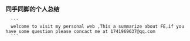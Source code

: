 ### 同手同脚的个人总结
      
      ```
      welcome to visit my personal web ,This a summarize about FE,if you have some question please concact me at 1741969637@qq.com
      ```
